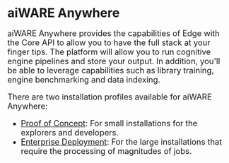 <style>
     p, ul, ol, li { font-size: 18px !important;}
</style>

# aiWARE Anywhere

aiWARE Anywhere provides the capabilities of Edge with the Core API to allow you to have the full stack at your finger tips. The platform will allow you to run cognitive engine pipelines and store your output. In addition, you'll be able to leverage capabilities such as library training, engine benchmarking and data indexing. 

There are two installation profiles available for aiWARE Anywhere:
* [Proof of Concept](/install/anywhere/proof-of-concept): For small installations for the explorers and developers. 
* [Enterprise Deployment](/install/anywhere/cluster-deployment): For the large installations that require the processing of magnitudes of jobs.  
